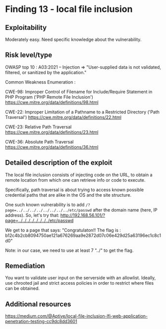 # Finding 13 - local file inclusion

## Exploitability
Moderately easy. Need specific knowledge about the vulnerability.

## Risk level/type
OWASP top 10 :
A03:2021 – Injection
	=> "User-supplied data is not validated, filtered, or sanitized by the application."

Common Weakness Enumeration :

CWE-98: Improper Control of Filename for Include/Require Statement in PHP Program ('PHP Remote File Inclusion')
https://cwe.mitre.org/data/definitions/98.html

CWE-22: Improper Limitation of a Pathname to a Restricted Directory ('Path Traversal')
https://cwe.mitre.org/data/definitions/22.html

CWE-23: Relative Path Traversal
https://cwe.mitre.org/data/definitions/23.html

CWE-36: Absolute Path Traversal
https://cwe.mitre.org/data/definitions/36.html

## Detailed description of the exploit
The local file inclusion consists of injecting code on the URL, to obtain a remote location from which one can retrieve info or code to execute.

Specifically, path traversal is about trying to access known possible credential paths that are alike in the OS and the site structure.

One such known vulnerability is to add ```/?page=../../../../../../../../etc/passwd``` after the domain name (here, IP address).
So, let's try that:
http://192.168.56.101/?page=../../../../../../../../etc/passwd

We get to a page that says:
"Congratulaton!! The flag is : b12c4b2cb8094750ae121a676269aa9e2872d07c06e429d25a63196ec1c8c1d0"

Note: in our case, we need to use at least 7 "../" to get the flag.

## Remediation
You want to validate user input on the serverside with an allowlist. Ideally, use chrooted jail and strict access policies in order to restrict where files can be obtained.

## Additional resources
https://medium.com/@Aptive/local-file-inclusion-lfi-web-application-penetration-testing-cc9dc8dd3601
